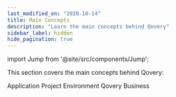 ```yaml
---
last_modified_on: "2020-10-14"
title: Main Concepts
description: "Learn the main concepts behind Qovery"
sidebar_label: hidden
hide_pagination: true
---
```


import Jump from '@site/src/components/Jump';

This section covers the main concepts behind Qovery:

<Jump to="/docs/main-concepts/application/">Application</Jump>
<Jump to="/docs/main-concepts/project/">Project</Jump>
<Jump to="/docs/main-concepts/environment/">Environment</Jump>
<Jump to="/docs/main-concepts/qovery-business/">Qovery Business</Jump>



